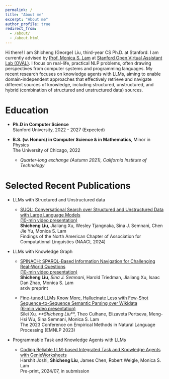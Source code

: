 ```yaml
---
permalink: /
title: "About me"
excerpt: "About me"
author_profile: true
redirect_from: 
  - /about/
  - /about.html
---
```


Hi there! I am Shicheng (George) Liu, third-year CS Ph.D. at Stanford. I am currently advised by [Prof. Monica S. Lam](https://suif.stanford.edu/~lam/) at [Stanford Open Virtual Assistant Lab (OVAL)](https://oval.cs.stanford.edu/). I focus on real-life, practical NLP problems, often drawing perspectives from computer systems and programming languages. My recent research focuses on knowledge agents with LLMs, aiming to enable domain-independent approaches that effectively retrieve and navigate different sources of knowledge, including structured, unstructured, and hybrid (combination of structured and unstructured data) sources.

Education
======
* **Ph.D in Computer Science** <br />
Stanford University, 2022 - 2027 (Expected)

* **B.S. (w. Honors) in Computer Science & in Mathematics**, Minor in Physics <br />
The University of Chicago, 2022 
   - *Quarter-long exchange (Autumn 2021), California Institute of Technology*

Selected Recent Publications
======
* LLMs with Structured and Unstructured data
  - [SUQL: Conversational Search over Structured and Unstructured Data with Large Language Models](https://arxiv.org/abs/2311.09818) <br />
  [(10-min video presentation)](https://drive.google.com/file/d/1apBm1kzgMmijSFqgCBuwpjw23h7VdmQA/view?usp=sharing) <br />
  **Shicheng Liu**, Jialiang Xu, Wesley Tjangnaka, Sina J. Semnani, Chen Jie Yu, Monica S. Lam <br />
  Findings of the North American Chapter of Association for Computational Linguistics (NAACL 2024) <br />

* LLMs with Knowledge Graph
  - [SPINACH: SPARQL-Based Information Navigation for Challenging Real-World Questions](https://arxiv.org/abs/2407.11417) <br />
  [(10-min video presentation)](https://drive.google.com/file/d/1cAirGdcAuRSng4G9r-b_72-07yZG44_P/view?usp=drive_link) <br />
  **Shicheng Liu**<sup>*</sup>, Sina J. Semnani<sup>*</sup>, Harold Triedman, Jialiang Xu, Isaac Dan Zhao, Monica S. Lam <br />
  arxiv preprint <br />

  - [Fine-tuned LLMs Know More, Hallucinate Less with Few-Shot Sequence-to-Sequence Semantic Parsing over Wikidata](https://arxiv.org/abs/2305.14202) <br />
  [(6-min video presentation)](https://drive.google.com/file/d/1QwobWmW9sGAvqi4aWwh5ht3DdDcOLu8Q/view?usp=sharing) <br />
  Silei Xu<sup>*</sup>, **Shicheng Liu<sup>*</sup>**, Theo Culhane, Elizaveta Pertseva, Meng-Hsi Wu, Sina Semnani, Monica S. Lam <br />
  The 2023 Conference on Empirical Methods in Natural Language Processing (EMNLP 2023) <br />

* Programmable Task and Knowledge Agents with LLMs
  - [Coding Reliable LLM-based Integrated Task and Knowledge Agents with GenieWorksheets](https://arxiv.org/abs/2407.05674) <br />
  Harshit Joshi, **Shicheng Liu**, James Chen, Robert Weigle, Monica S. Lam <br />
  Pre-print, 2024/07, in submission

<!-- * Machine Learning Cloud APIs
  - [Automated Testing of Software that Uses Machine Learning APIs](http://george1459.github.io/files/ICSE-22-testing.pdf) <br />
  Chengcheng Wan, **Shicheng Liu**, Sophie Xie, Yifan Liu, Henry Hoffmann, Michael Maire, Shan Lu <br />
  44th International Conference on Software Engineering, 2022 (ICSE 2022) <br />

  - [Are Machine Learning Cloud APIs Used Correctly?](http://george1459.github.io/files/ICSE-21-empirical-study.pdf) <br />
  Chengcheng Wan, **Shicheng Liu**, Henry Hoffmann, Michael Maire, Shan Lu <br />
  43rd International Conference on Software Engineering, 2021 (ICSE 2021) <br /> -->

<!-- For details, see my: [CV](http://george1459.github.io/files/Shicheng_Liu_CV_publish.pdf) -->
